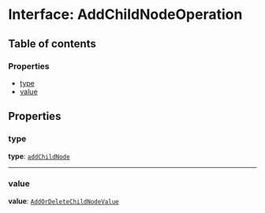 # Interface: AddChildNodeOperation

## Table of contents

### Properties

* [type](/en/auto-docs/document/interfaces/AddChildNodeOperation.md#type)
* [value](/en/auto-docs/document/interfaces/AddChildNodeOperation.md#value)

## Properties

### type

**type**: [`addChildNode`](/en/auto-docs/document/enums/OperationType.md#addchildnode)

***

### value

**value**: [`AddOrDeleteChildNodeValue`](/en/auto-docs/document/interfaces/AddOrDeleteChildNodeValue.md)
